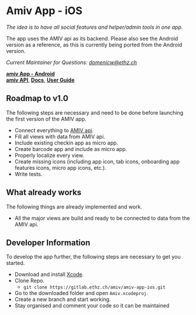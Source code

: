 #  Amiv App - iOS

*The idea is to have all social features and helper/admin tools in one app.*

The app uses the AMIV api as its backend. Please also see the Android version as a reference, as this is currently being ported from the Android version.

*Current Maintainer for Questions: domenicw@ethz.ch*

**[amiv App - Android](https://gitlab.ethz.ch/amiv/amiv-app-android)**  
**[amiv API](https://github.com/amiv-eth/amivapi)**, **[Docs](http://api.amiv.ethz.ch/docs)**, **[User Guide](https://github.com/amiv-eth/amivapi/blob/master/docs/User_Guide.md)**  

## Roadmap to v1.0

The following steps are necessary and need to be done before launching the first version of the AMIV app.

- Connect everything to [AMIV api](https://github.com/amiv-eth/amivapi/blob/master/docs/User_Guide.md).
- Fill all views with data from AMIV api.
- Include existing checkin app as micro app.
- Create barcode app and include as micro app.
- Properly localize every view.
- Create missing icons (including app icon, tab icons, onboarding app features icons, micro app icons, etc.).
- Write tests.

## What already works

The following things are already implemented and work.

- All the major views are build and ready to be connected to data from the AMIV api.

## Developer Information

To develop the app further, the following steps are necessary to get you started.

- Download and install [Xcode](https://itunes.apple.com/ch/app/xcode/id497799835?l=en&mt=12).
- Clone Repo.
   - `git clone https://gitlab.ethz.ch/amiv/amiv-app-ios.git`
- Go to the downloaded folder and open `Amiv.xcodeproj`.
- Create a new branch and start working.
- Stay organised and comment your code so it can be maintained
